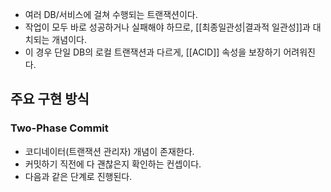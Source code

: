 - 여러 DB/서비스에 걸쳐 수행되는 트랜잭션이다.
- 작업이 모두 바로 성공하거나 실패해야 하므로, [[최종일관성|결과적 일관성]]과 대치되는 개념이다.
- 이 경우 단일 DB의 로컬 트랜잭션과 다르게, [[ACID]] 속성을 보장하기 어려워진다.
## 주요 구현 방식
### Two-Phase Commit
- 코디네이터(트랜잭션 관리자) 개념이 존재한다.
- 커밋하기 직전에 다 괜찮은지 확인하는 컨셉이다.
- 다음과 같은 단계로 진행된다.
